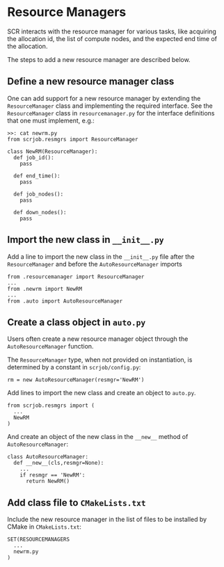 # Resource Managers
SCR interacts with the resource manager for various tasks,
like acquiring the allocation id, the list of compute nodes,
and the expected end time of the allocation.

The steps to add a new resource manager are described below.

## Define a new resource manager class
One can add support for a new resource manager by extending
the `ResourceManager` class and implementing the required interface.
See the `ResourceManager` class in `resourcemanager.py`
for the interface definitions that one must implement, e.g.:

    >>: cat newrm.py
    from scrjob.resmgrs import ResourceManager

    class NewRM(ResourceManager):
      def job_id():
        pass

      def end_time():
        pass

      def job_nodes():
        pass

      def down_nodes():
        pass

## Import the new class in `__init__.py`
Add a line to import the new class in the `__init__.py` file
after the ``ResourceManager`` and before the ``AutoResourceManager`` imports

    from .resourcemanager import ResourceManager
    ...
    from .newrm import NewRM
    ...
    from .auto import AutoResourceManager

## Create a class object in `auto.py`
Users often create a new resource manager object through the `AutoResourceManager` function.

The ``ResourceManager`` type, when not provided on instantiation, is determined by a constant in ``scrjob/config.py``:

    rm = new AutoResourceManager(resmgr='NewRM')

Add lines to import the new class and create an object to `auto.py`.

    from scrjob.resmgrs import (
      ...
      NewRM
    )

And create an object of the new class in the `__new__` method of `AutoResourceManager`:

    class AutoResourceManager:
      def __new__(cls,resmgr=None):
        ...
        if resmgr == 'NewRM':
          return NewRM()

## Add class file to `CMakeLists.txt`
Include the new resource manager in the list of files to be installed by CMake in `CMakeLists.txt`:

    SET(RESOURCEMANAGERS
      ...
      newrm.py
    )
